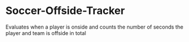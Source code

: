 # Soccer-Offside-Tracker
Evaluates when a player is onside and counts the number of seconds the player and team is offside in total
